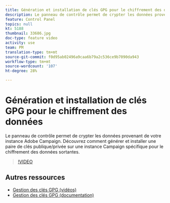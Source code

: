 ```yaml
---
title: Génération et installation de clés GPG pour le chiffrement des données
description: Le panneau de contrôle permet de crypter les données provenant de votre instance Adobe Campaign. Découvrez comment générer et installer une paire de clés publique/privée sur une instance Campaign spécifique pour le chiffrement des données sortantes.
feature: Control Panel
topics: null
kt: 5188
thumbnail: 33686.jpg
doc-type: feature video
activity: use
team: PM
translation-type: tm+mt
source-git-commit: f0d95ab02496a9caa6b79a2c536ce9b7090da943
workflow-type: tm+mt
source-wordcount: '107'
ht-degree: 28%

---
```



# Génération et installation de clés GPG pour le chiffrement des données

Le panneau de contrôle permet de crypter les données provenant de votre instance Adobe Campaign. Découvrez comment générer et installer une paire de clés publique/privée sur une instance Campaign spécifique pour le chiffrement des données sortantes.

>[!VIDEO](https://video.tv.adobe.com/v/36386?quality=12)

## Autres ressources

* [Gestion des clés GPG (vidéos)](./gpg-key-management-overview.md)
* [Gestion des clés GPG (documentation)](https://docs.adobe.com/content/help/en/control-panel/using/instances-settings/gpg-keys-management.html)
